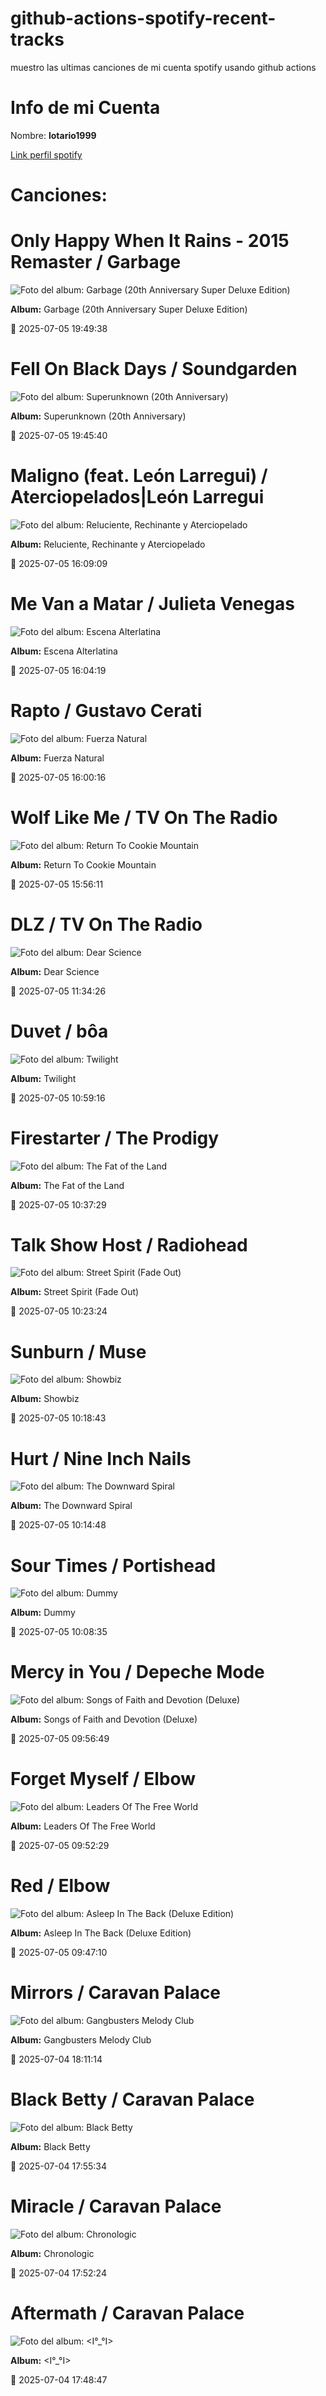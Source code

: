 

# github-actions-spotify-recent-tracks        

muestro las ultimas canciones de mi cuenta spotify usando github actions

# Info de mi Cuenta
Nombre: **lotario1999**

[Link perfil spotify](https://open.spotify.com/user/lotario1999)

# Canciones:



# **Only Happy When It Rains - 2015 Remaster** / Garbage

![Foto del album: Garbage (20th Anniversary Super Deluxe Edition)](https://i.scdn.co/image/ab67616d00001e0215a5f121a2b5b459643231c3)

**Album:** Garbage (20th Anniversary Super Deluxe Edition)

📅 2025-07-05 19:49:38


# **Fell On Black Days** / Soundgarden

![Foto del album: Superunknown (20th Anniversary)](https://i.scdn.co/image/ab67616d00001e025124ed45a94033830b320500)

**Album:** Superunknown (20th Anniversary)

📅 2025-07-05 19:45:40


# **Maligno (feat. León Larregui)** / Aterciopelados|León Larregui

![Foto del album: Reluciente, Rechinante y Aterciopelado](https://i.scdn.co/image/ab67616d00001e02da654694a14ef97dfb0d1fcc)

**Album:** Reluciente, Rechinante y Aterciopelado

📅 2025-07-05 16:09:09


# **Me Van a Matar** / Julieta Venegas

![Foto del album: Escena Alterlatina](https://i.scdn.co/image/ab67616d00001e020ad27d904599f2af3eb42f08)

**Album:** Escena Alterlatina

📅 2025-07-05 16:04:19


# **Rapto** / Gustavo Cerati

![Foto del album: Fuerza Natural](https://i.scdn.co/image/ab67616d00001e0214653b83cd7d851accdb5142)

**Album:** Fuerza Natural

📅 2025-07-05 16:00:16


# **Wolf Like Me** / TV On The Radio

![Foto del album: Return To Cookie Mountain](https://i.scdn.co/image/ab67616d00001e029a9c25a9f9f7adb419694a4b)

**Album:** Return To Cookie Mountain

📅 2025-07-05 15:56:11


# **DLZ** / TV On The Radio

![Foto del album: Dear Science](https://i.scdn.co/image/ab67616d00001e0213bfc2f5f0debc84f100b9ef)

**Album:** Dear Science

📅 2025-07-05 11:34:26


# **Duvet** / bôa

![Foto del album: Twilight](https://i.scdn.co/image/ab67616d00001e02948506eef3b3350b2385ef51)

**Album:** Twilight

📅 2025-07-05 10:59:16


# **Firestarter** / The Prodigy

![Foto del album: The Fat of the Land](https://i.scdn.co/image/ab67616d00001e028688e410538bc27972791f4c)

**Album:** The Fat of the Land

📅 2025-07-05 10:37:29


# **Talk Show Host** / Radiohead

![Foto del album: Street Spirit (Fade Out)](https://i.scdn.co/image/ab67616d00001e02d13efb1f02c4032e274f380e)

**Album:** Street Spirit (Fade Out)

📅 2025-07-05 10:23:24


# **Sunburn** / Muse

![Foto del album: Showbiz](https://i.scdn.co/image/ab67616d00001e0234dd1b3a44cccef2d3c8bfce)

**Album:** Showbiz

📅 2025-07-05 10:18:43


# **Hurt** / Nine Inch Nails

![Foto del album: The Downward Spiral](https://i.scdn.co/image/ab67616d00001e02786dc008f4d6fcf34ca8fd7e)

**Album:** The Downward Spiral

📅 2025-07-05 10:14:48


# **Sour Times** / Portishead

![Foto del album: Dummy](https://i.scdn.co/image/ab67616d00001e02dc20397b139223620af148f6)

**Album:** Dummy

📅 2025-07-05 10:08:35


# **Mercy in You** / Depeche Mode

![Foto del album: Songs of Faith and Devotion (Deluxe)](https://i.scdn.co/image/ab67616d00001e02029fe2605ca0c2edd929658f)

**Album:** Songs of Faith and Devotion (Deluxe)

📅 2025-07-05 09:56:49


# **Forget Myself** / Elbow

![Foto del album: Leaders Of The Free World](https://i.scdn.co/image/ab67616d00001e028ceddc7ebcd8896e86ea1bfe)

**Album:** Leaders Of The Free World

📅 2025-07-05 09:52:29


# **Red** / Elbow

![Foto del album: Asleep In The Back (Deluxe Edition)](https://i.scdn.co/image/ab67616d00001e028817451d816850417318fdf4)

**Album:** Asleep In The Back (Deluxe Edition)

📅 2025-07-05 09:47:10


# **Mirrors** / Caravan Palace

![Foto del album: Gangbusters Melody Club](https://i.scdn.co/image/ab67616d00001e028449fc89a3d7c849e05e3147)

**Album:** Gangbusters Melody Club

📅 2025-07-04 18:11:14


# **Black Betty** / Caravan Palace

![Foto del album: Black Betty](https://i.scdn.co/image/ab67616d00001e028a21a7ab034a5a751340fdf8)

**Album:** Black Betty

📅 2025-07-04 17:55:34


# **Miracle** / Caravan Palace

![Foto del album: Chronologic](https://i.scdn.co/image/ab67616d00001e028c9cd259d43ab3c5e6af8a8a)

**Album:** Chronologic

📅 2025-07-04 17:52:24


# **Aftermath** / Caravan Palace

![Foto del album: <I°_°I>](https://i.scdn.co/image/ab67616d00001e02eb494c6471de2df7ac69acd9)

**Album:** <I°_°I>

📅 2025-07-04 17:48:47
